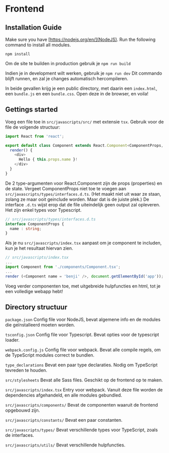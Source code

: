 # Frontend

## Installation Guide

Make sure you have [https://nodejs.org/en/](NodeJS).
Run the following command to install all modules.

`npm install`

Om de site te builden in production gebruik je
`npm run build`

Indien je in development wilt werken, gebruik je
`npm run dev`
Dit commando blijft runnen, en zal je changes automatisch hercompileren.

In beide gevallen krijg je een public directory, met daarin een `index.html`, 
een `bundle.js` en een `bundle.css`. Open deze in de browser, en voila!

## Gettings started

Voeg een file toe in `src/javascripts/src/` met extensie `tsx`.
Gebruik voor de file de volgende structuur:

```typescript
import React from 'react';

export default class Component extends React.Component<ComponentProps, {}> {
  render() {
    <div>
      Hello { this.props.name }!
    </div>
  }
}
```

De 2 type-argumenten voor React.Component zijn de props (properties) en de state.
Vergeet ComponentProps niet toe te voegen aan `src/javascripts/types/interfaces.d.ts`.
(Het maakt niet uit waar ze staan, zolang ze maar ooit geinclude worden. Maar dat is de juiste plek.)
De interface `.d.ts` wijst erop dat de file uiteindelijk geen output zal opleveren. Het zijn enkel
types voor Typescript.
```typescript
// src/javascripts/types/interfaces.d.ts
interface ComponentProps {
  name : string; 
}
```

Als je nu `src/javascripts/index.tsx` aanpast om je component te includen, kun je 
het resultaat hiervan zien.
```typescript
// src/javascripts/index.tsx
...
import Component from './components/Component.tsx';
...
render (<Component name = 'benji' />, document.getElementById('app'));
```

Voeg verder componenten toe, met uitgebreide hulpfuncties en html, tot je een volledige webapp hebt!

## Directory structuur

`package.json`
Config file voor NodeJS, bevat algemene info en de modules die geïnstalleerd moeten worden.

`tsconfig.json`
Config file voor Typescript. Bevat opties voor de typescript loader.

`webpack.config.js`
Config file voor webpack. Bevat alle compile regels, om de TypeScript modules correct te bundlen.

`type_declarations`
Bevat een paar type declaraties. Nodig om TypeScript tevreden te houden.

`src/stylesheets`
Bevat alle Sass files. Geschikt op de frontend op te maken.

`src/javascripts/index.tsx`
Entry voor webpack. Vanuit deze file worden de dependencies afgehandeld, en alle modules gebundled.

`src/javascripts/components/`
Bevat de componenten waaruit de frontend opgebouwd zijn.

`src/javascripts/constants/`
Bevat een paar constanten.

`src/javascripts/types/`
Bevat verschillende types voor TypeScript, zoals de interfaces.

`src/javascripts/utils/`
Bevat verschillende hulpfuncties.
